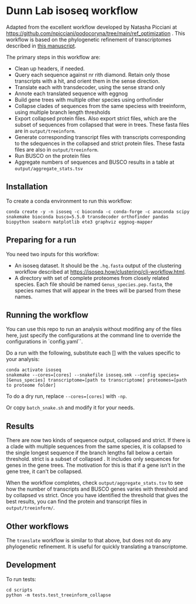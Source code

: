 # Dunn Lab isoseq workflow

Adapted from the excellent workflow developed by Natasha Picciani at https://github.com/npicciani/podocoryna/tree/main/ref_optimization . This workflow is based on the phylogenetic refinement of transcriptomes described in [this manuscript](https://journals.plos.org/plosone/article?id=10.1371/journal.pone.0244202). 

The primary steps in this workflow are:

- Clean up headers, if needed.
- Query each sequence against nr rith diamond. Retain only those transcripts with a hit, and orient them in the sense direction.
- Translate each with transdecoder, using the sense strand only
- Annote each translated sequence with eggnog
- Build gene trees with multiple other species using orthofinder
- Collapse clades of sequences from the same speciess with treeinform, using multiple branch length thresholds
- Export collapsed protein files. Also export strict files, which are the subset of sequences from collapsed that were in trees. These fasta files are in `output/treeinform`.
- Generate corresponding transcript files with transcripts corresponding to the sdequences in the collapsed and strict protein files. These fasta files are also in `output/treeinform`.
- Run BUSCO on the protein files
- Aggregate numbers of sequences and BUSCO results in a table at `output/aggregate_stats.tsv`


## Installation

To create a conda environment to run this workflow:

    conda create -y -n isoseq -c bioconda -c conda-forge -c anaconda scipy snakemake bioconda busco=5.5.0 transdecoder orthofinder pandas biopython seaborn matplotlib ete3 graphviz eggnog-mapper

## Preparing for a run

You need two inputs for this workflow:

- An isoseq dataset. It should be the `.hq.fasta` output of the clustering workflow described at https://isoseq.how/clustering/cli-workflow.html.
- A directory with set of complete proteomes from closely related species. Each file should be named `Genus_species.pep.fasta`, the species names that will appear in the trees will be parsed from these names.

## Running the workflow

You can use this repo to run an analysis without modifing any of the files here, just specify the configurations at the command line
to override the configurations in `config.yaml``.

Do a run with the following, substitute each [] with the values specific to your analysis:

    conda activate isoseq
    snakemake --cores=[cores] --snakefile isoseq.smk --config species=[Genus_species] transcriptome=[path to transcriptome] proteomes=[path to proteome folder]

To do a dry run, replace `--cores=[cores]` with `-np`.

Or copy `batch_snake.sh` and modify it for your needs.

## Results

There are now two kinds of sequence output, collapsed and strict. If there is a clade with multiple sequences from the same species, it is collapsed to the single longest sequence if the branch lengths fall below a certain threshold. strict is a subset of collapsed . It includes only sequences for genes in the gene trees. The motivation for this is that if a gene isn't in the gene tree, it can't be collapsed. 

When the workflow completes, check `output/aggregate_stats.tsv` to see how the number of transcripts and BUSCO genes varies with threshold and by collapsed vs strict. Once you have identified the threshold that gives the best results, you can find the protein and transcript files in `output/treeinform/`.


## Other workflows

The `translate` workflow is similar to that above, but does not do any phylogenetic refinement. It is useful for quickly translating a transcriptome.

## Development

To run tests:

    cd scripts
    python -m tests.test_treeinform_collapse